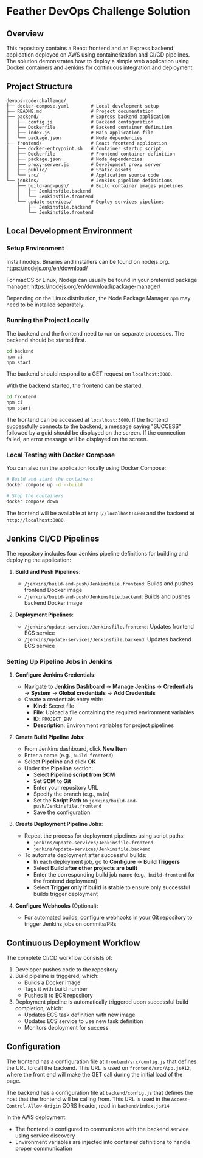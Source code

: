 # Feather DevOps Challenge Solution

## Overview
This repository contains a React frontend and an Express backend application deployed on AWS using containerization and CI/CD pipelines. The solution demonstrates how to deploy a simple web application using Docker containers and Jenkins for continuous integration and deployment.

## Project Structure

```
devops-code-challenge/
├── docker-compose.yaml        # Local development setup
├── README.md                  # Project documentation
├── backend/                   # Express backend application
│   ├── config.js              # Backend configuration
│   ├── Dockerfile             # Backend container definition
│   ├── index.js               # Main application file
│   └── package.json           # Node dependencies
├── frontend/                  # React frontend application
│   ├── docker-entrypoint.sh   # Container startup script
│   ├── Dockerfile             # Frontend container definition
│   ├── package.json           # Node dependencies
│   ├── proxy-server.js        # Development proxy server
│   ├── public/                # Static assets
│   └── src/                   # Application source code
└── jenkins/                   # Jenkins pipeline definitions
    ├── build-and-push/        # Build container images pipelines
    │   ├── Jenkinsfile.backend
    │   └── Jenkinsfile.frontend
    └── update-services/       # Deploy services pipelines
        ├── Jenkinsfile.backend
        └── Jenkinsfile.frontend
```

## Local Development Environment

### Setup Environment
Install nodejs. Binaries and installers can be found on nodejs.org.
https://nodejs.org/en/download/

For macOS or Linux, Nodejs can usually be found in your preferred package manager.
https://nodejs.org/en/download/package-manager/

Depending on the Linux distribution, the Node Package Manager `npm` may need to be installed separately.

### Running the Project Locally

The backend and the frontend need to run on separate processes. The backend should be started first.
```bash
cd backend
npm ci
npm start
```
The backend should respond to a GET request on `localhost:8080`.

With the backend started, the frontend can be started.
```bash
cd frontend
npm ci
npm start
```
The frontend can be accessed at `localhost:3000`. If the frontend successfully connects to the backend, a message saying "SUCCESS" followed by a guid should be displayed on the screen. If the connection failed, an error message will be displayed on the screen.

### Local Testing with Docker Compose

You can also run the application locally using Docker Compose:

```bash
# Build and start the containers
docker compose up -d --build

# Stop the containers
docker compose down
```

The frontend will be available at `http://localhost:4000` and the backend at `http://localhost:8080`.

## Jenkins CI/CD Pipelines

The repository includes four Jenkins pipeline definitions for building and deploying the application:

1. **Build and Push Pipelines**:
   - `/jenkins/build-and-push/Jenkinsfile.frontend`: Builds and pushes frontend Docker image
   - `/jenkins/build-and-push/Jenkinsfile.backend`: Builds and pushes backend Docker image

2. **Deployment Pipelines**:
   - `/jenkins/update-services/Jenkinsfile.frontend`: Updates frontend ECS service
   - `/jenkins/update-services/Jenkinsfile.backend`: Updates backend ECS service

### Setting Up Pipeline Jobs in Jenkins

1. **Configure Jenkins Credentials**:
   - Navigate to **Jenkins Dashboard** → **Manage Jenkins** → **Credentials** → **System** → **Global credentials** → **Add Credentials**
   - Create a credentials entry with:
     - **Kind**: Secret file
     - **File**: Upload a file containing the required environment variables
     - **ID**: `PROJECT_ENV`
     - **Description**: Environment variables for project pipelines

2. **Create Build Pipeline Jobs**:
   - From Jenkins dashboard, click **New Item**
   - Enter a name (e.g., `build-frontend`)
   - Select **Pipeline** and click **OK**
   - Under the **Pipeline** section:
     - Select **Pipeline script from SCM**
     - Set **SCM** to **Git**
     - Enter your repository URL
     - Specify the branch (e.g., `main`)
     - Set the **Script Path** to `jenkins/build-and-push/Jenkinsfile.frontend`
     - Save the configuration

3. **Create Deployment Pipeline Jobs**:
   - Repeat the process for deployment pipelines using script paths:
     - `jenkins/update-services/Jenkinsfile.frontend`
     - `jenkins/update-services/Jenkinsfile.backend`
   - To automate deployment after successful builds:
     - In each deployment job, go to **Configure** → **Build Triggers**
     - Select **Build after other projects are built**
     - Enter the corresponding build job name (e.g., `build-frontend` for the frontend deployment)
     - Select **Trigger only if build is stable** to ensure only successful builds trigger deployment

4. **Configure Webhooks** (Optional):
   - For automated builds, configure webhooks in your Git repository to trigger Jenkins jobs on commits/PRs

## Continuous Deployment Workflow

The complete CI/CD workflow consists of:

1. Developer pushes code to the repository
2. Build pipeline is triggered, which:
   - Builds a Docker image
   - Tags it with build number
   - Pushes it to ECR repository
3. Deployment pipeline is automatically triggered upon successful build completion, which:
   - Updates ECS task definition with new image
   - Updates ECS service to use new task definition
   - Monitors deployment for success

## Configuration

The frontend has a configuration file at `frontend/src/config.js` that defines the URL to call the backend. This URL is used on `frontend/src/App.js#12`, where the front end will make the GET call during the initial load of the page.

The backend has a configuration file at `backend/config.js` that defines the host that the frontend will be calling from. This URL is used in the `Access-Control-Allow-Origin` CORS header, read in `backend/index.js#14`

In the AWS deployment:
- The frontend is configured to communicate with the backend service using service discovery
- Environment variables are injected into container definitions to handle proper communication
